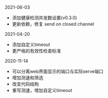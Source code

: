 2021-06-03
- 添加健康检测并发数设置(v0.3.0)
- 更新依赖，修复 send on closed channel

2021-04-20
- 添加自定义timeout
- 更严格的有效性检查标准


2020-11-14
- 可以分离web界面显示的端口与实际serve端口
- 增加测速和筛选
- 改变代码结构
- 重写测速，增加自定义timeout